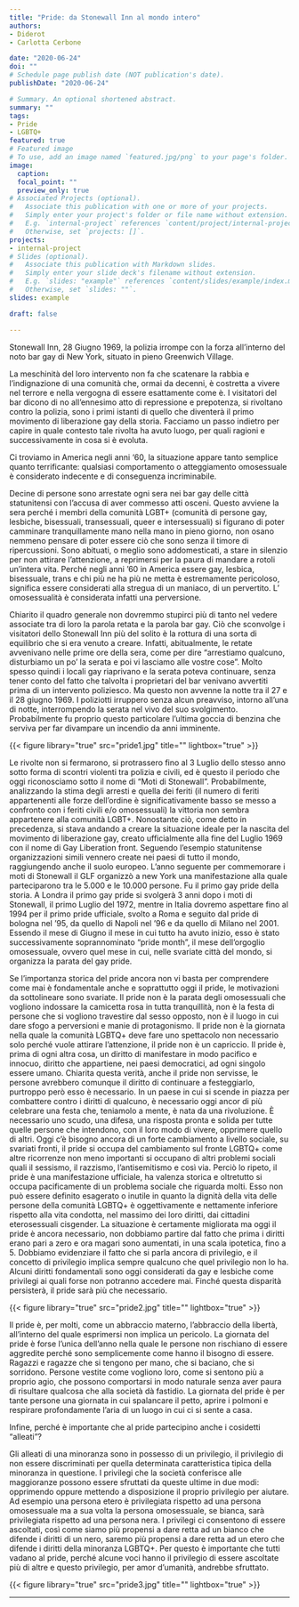 ```yaml
---
title: "Pride: da Stonewall Inn al mondo intero"
authors:
- Diderot
- Carlotta Cerbone

date: "2020-06-24"
doi: ""
# Schedule page publish date (NOT publication's date).
publishDate: "2020-06-24"

# Summary. An optional shortened abstract.
summary: ""
tags:
- Pride
- LGBTQ+
featured: true
# Featured image
# To use, add an image named `featured.jpg/png` to your page's folder. 
image:
  caption: 
  focal_point: ""
  preview_only: true
# Associated Projects (optional).
#   Associate this publication with one or more of your projects.
#   Simply enter your project's folder or file name without extension.
#   E.g. `internal-project` references `content/project/internal-project/index.md`.
#   Otherwise, set `projects: []`.
projects:
- internal-project
# Slides (optional).
#   Associate this publication with Markdown slides.
#   Simply enter your slide deck's filename without extension.
#   E.g. `slides: "example"` references `content/slides/example/index.md`.
#   Otherwise, set `slides: ""`.
slides: example

draft: false

---
```


Stonewall Inn, 28 Giugno 1969, la polizia irrompe con la forza all’interno del noto bar gay di New York, situato in pieno Greenwich Village.

La  meschinità del loro intervento non fa che scatenare la rabbia e l’indignazione di una comunità che, ormai da decenni, è costretta a vivere nel terrore e nella vergogna di essere esattamente come è. I visitatori del bar dicono di no all’ennesimo atto di repressione e prepotenza, si rivoltano contro la polizia, sono i primi istanti di quello che diventerà il primo movimento di liberazione gay della storia. 
Facciamo  un passo indietro per capire in quale contesto tale rivolta ha avuto luogo, per quali ragioni e successivamente in cosa si è evoluta.

Ci troviamo in America negli anni ‘60, la situazione appare tanto semplice quanto terrificante: qualsiasi comportamento o atteggiamento omosessuale è considerato indecente e di conseguenza incriminabile. 

Decine di persone sono arrestate ogni sera nei bar gay delle città statunitensi con l’accusa di aver commesso atti osceni. Questo avviene la sera perché i membri della comunità LGBT+ (comunità di persone gay, lesbiche, bisessuali, transessuali, queer e intersessuali) si figurano di poter camminare tranquillamente mano nella mano in pieno giorno, non osano nemmeno pensare di poter essere ciò che sono senza il timore di ripercussioni. Sono abituati, o meglio sono addomesticati, a stare in silenzio per non attirare l’attenzione, a reprimersi per la paura di mandare a rotoli un’intera vita. Perché negli anni ’60 in America essere gay, lesbica, bisessuale, trans e chi più ne ha più ne metta è estremamente pericoloso, significa essere considerati alla stregua di un maniaco, di un pervertito. L’ omosessualità è considerata infatti una perversione.
 
Chiarito il quadro generale non dovremmo stupirci più di tanto nel vedere associate tra di loro la parola retata e la parola bar gay. Ciò che sconvolge i visitatori dello Stonewall Inn più del solito è la rottura di una sorta di equilibrio che si era venuto a creare. Infatti, abitualmente, le retate avvenivano nelle prime ore della sera, come per dire “arrestiamo qualcuno, disturbiamo un po’ la serata e poi vi lasciamo alle vostre cose”. Molto spesso quindi i locali gay riaprivano e la serata poteva continuare, senza tener conto del fatto che talvolta i proprietari del bar venivano avvertiti prima di un intervento poliziesco. Ma questo non avvenne la notte tra il 27 e il 28 giugno 1969.
I poliziotti irruppero senza alcun preavviso, intorno all’una di notte, interrompendo la serata nel vivo del suo svolgimento. Probabilmente fu proprio questo particolare l’ultima goccia di benzina che serviva per far divampare un incendio da anni imminente.

{{< figure library="true" src="pride1.jpg" title="" lightbox="true" >}}

Le rivolte non si fermarono, si protrassero fino al 3 Luglio dello stesso anno sotto forma di scontri violenti tra polizia e civili, ed è questo il periodo che oggi riconosciamo sotto il nome di “Moti di Stonewall”. Probabilmente, analizzando la stima degli arresti e quella dei feriti (il numero di feriti appartenenti alle forze dell’ordine è significativamente basso se messo a confronto con i feriti civili e/o omosessuali) la vittoria non sembra appartenere alla comunità LGBT+. Nonostante ciò, come detto in precedenza, si stava andando a creare la situazione ideale per la nascita del movimento di liberazione gay, creato ufficialmente alla fine del Luglio 1969 con il nome di Gay Liberation front. Seguendo l’esempio statunitense organizzazioni simili vennero create nei paesi di tutto il mondo, raggiungendo anche il suolo europeo. L’anno seguente per commemorare i moti di Stonewall il GLF organizzò a new York una manifestazione alla quale parteciparono tra le 5.000 e le 10.000 persone. Fu il primo gay pride della storia. A Londra il primo gay pride si svolgerà 3 anni dopo i moti di Stonewall, il primo Luglio del 1972, mentre in Italia dovremo aspettare fino al 1994 per il primo pride ufficiale, svolto a Roma e seguito dal pride di bologna nel ’95, da quello di Napoli nel ’96 e da quello di Milano nel 2001. Essendo il mese di Giugno il mese in cui tutto ha avuto inizio, esso è stato successivamente soprannominato “pride month”, il mese dell’orgoglio omosessuale, ovvero quel mese in cui, nelle svariate città del mondo, si organizza la parata del gay pride. 

Se l’importanza storica del pride ancora non vi basta per comprendere come mai è fondamentale anche e soprattutto oggi il pride, le motivazioni da sottolineare sono svariate.
Il pride non è la parata degli omosessuali che vogliono indossare la camicetta rosa in tutta tranquillità, non è la festa di persone che si vogliono travestire dal sesso opposto, non è il luogo in cui dare sfogo a perversioni e manie di protagonismo. Il pride non è la giornata nella quale la comunità LGBTQ+ deve fare uno spettacolo non necessario solo perché vuole attirare l’attenzione, il pride non è un capriccio. Il pride è, prima di ogni altra cosa, un diritto di manifestare in modo pacifico e innocuo, diritto che appartiene, nei paesi democratici, ad ogni singolo essere umano. Chiarita questa verità, anche il pride non servisse, le persone avrebbero comunque il diritto di continuare a festeggiarlo, purtroppo però esso è necessario. In  un paese in cui si scende in piazza per combattere contro i diritti di qualcuno, è necessario oggi ancor di più celebrare una festa che, teniamolo a mente, è nata da una rivoluzione. È necessario uno scudo, una difesa, una risposta pronta e solida per tutte quelle persone che intendono, con il loro modo di vivere, opprimere quello di altri. Oggi c’è bisogno ancora di un forte cambiamento a livello sociale, su svariati fronti, il pride si occupa del cambiamento sul fronte LGBTQ+ come altre ricorrenze non meno importanti si occupano di altri problemi sociali quali il sessismo, il razzismo, l’antisemitismo e così via. Perciò lo ripeto, il pride è una manifestazione ufficiale, ha valenza storica e oltretutto si occupa pacificamente di un problema sociale che riguarda molti. Esso  non può essere definito esagerato o inutile in quanto la dignità della vita delle persone della comunità LGBTQ+ è oggettivamente e nettamente inferiore rispetto alla vita condotta, nel massimo dei loro diritti, dai cittadini eterosessuali cisgender. La situazione è certamente migliorata ma oggi il pride è ancora necessario, non dobbiamo partire dal fatto che prima i diritti erano pari a zero e ora magari sono aumentati, in una scala ipotetica, fino a 5. Dobbiamo evidenziare il fatto che si parla ancora di privilegio, e il concetto di privilegio implica sempre qualcuno che quel privilegio non lo ha. Alcuni diritti fondamentali sono oggi considerati da gay e lesbiche come privilegi ai quali forse non potranno accedere mai. Finché questa disparità persisterà, il pride sarà più che necessario. 

{{< figure library="true" src="pride2.jpg" title="" lightbox="true" >}}

Il pride è, per molti, come un abbraccio materno, l’abbraccio della libertà, all’interno del quale esprimersi non implica un pericolo. La giornata del pride è forse l’unica dell’anno nella quale le persone non rischiano di essere aggredite perché sono semplicemente come hanno il bisogno di essere. Ragazzi e ragazze che si tengono per mano, che si baciano, che si sorridono. Persone vestite come vogliono loro, come si sentono più a proprio agio, che possono comportarsi in modo naturale senza aver paura di risultare qualcosa che alla società dà fastidio. La giornata del pride è per tante persone una giornata in cui spalancare il petto, aprire i polmoni e respirare profondamente l’aria di un luogo in cui ci si sente a casa. 

Infine, perché è importante che al pride partecipino anche i cosidetti “alleati”?

Gli alleati di una minoranza sono in possesso di un privilegio, il privilegio di non essere discriminati per quella determinata caratteristica tipica della minoranza in questione. I privilegi che la società conferisce alle maggioranze possono essere sfruttati da queste ultime in due modi: opprimendo oppure mettendo a disposizione il proprio privilegio per aiutare. Ad esempio una persona etero è privilegiata rispetto ad una persona omosessuale ma a sua volta la persona omosessuale, se bianca, sarà privilegiata rispetto ad una persona nera. I privilegi ci consentono di essere ascoltati, così come siamo più propensi a dare retta ad un bianco che difende i diritti di un nero, saremo più propensi a dare retta ad un etero che difende i diritti della minoranza LGBTQ+. Per questo è importante che tutti vadano al pride, perché alcune voci hanno il privilegio di essere ascoltate più di altre e questo privilegio, per amor d’umanità, andrebbe sfruttato. 

{{< figure library="true" src="pride3.jpg" title="" lightbox="true" >}}

---
